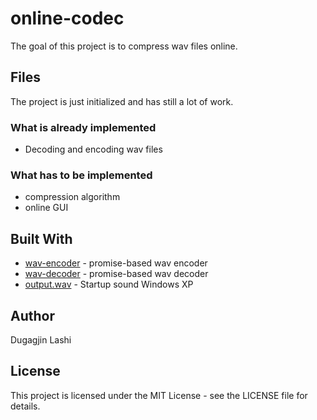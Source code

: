 # online-codec

The goal of this project is to compress wav files online.

## Files

The project is just initialized and has still a lot of work.

### What is already implemented

- Decoding and encoding wav files

### What has to be implemented

- compression algorithm
- online GUI

## Built With

* [wav-encoder](https://github.com/mohayonao/wav-encoder) - promise-based wav encoder
* [wav-decoder](https://github.com/mohayonao/wav-decoder) - promise-based wav decoder
* [output.wav](https://github.com/dugagjinll/online-codec/blob/master/Startup.wav) - Startup sound Windows XP

## Author

Dugagjin Lashi

## License

This project is licensed under the MIT License - see the LICENSE file for details.
